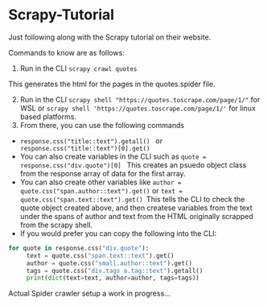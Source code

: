 # Scrapy-Tutorial
Just following along with the Scrapy tutorial on their website. 

Commands to know are as follows:
1. Run in the CLI ``scrapy crawl quotes``

This generates the html for the pages in the quotes.spider file.

2. Run in the CLI `scrapy shell "https://quotes.toscrape.com/page/1/"` for WSL or `scrapy shell 'https://quotes.toscrape.com/page/1/'` for linux based platforms.
3. From there, you can use the following commands
- ``response.css("title::text").getall() `` or `` response.css("title::text")[0].get()``
- You can also  create variables in the CLI such as `` quote = response.css("div.quote")[0]  `` This creates an psuedo object class from the response array of data for the first array.
- You can also create other variables like  ``author = quote.css("span.author::text").get()`` or ``text = quote.css("span.text::text").get() ``This tells the CLI to check the quote object created above, and then createse variables from the text under the spans of author and text from the HTML originally scrapped from the scrapy shell.
- If you would prefer you can copy the following into the CLI:
```python
for quote in response.css("div.quote"):
     text = quote.css("span.text::text").get()
     author = quote.css("small.author::text").get()
     tags = quote.css("div.tags a.tag::text").getall()
     print(dict(text=text, author=author, tags=tags))
```



Actual Spider crawler setup a work in progress...
